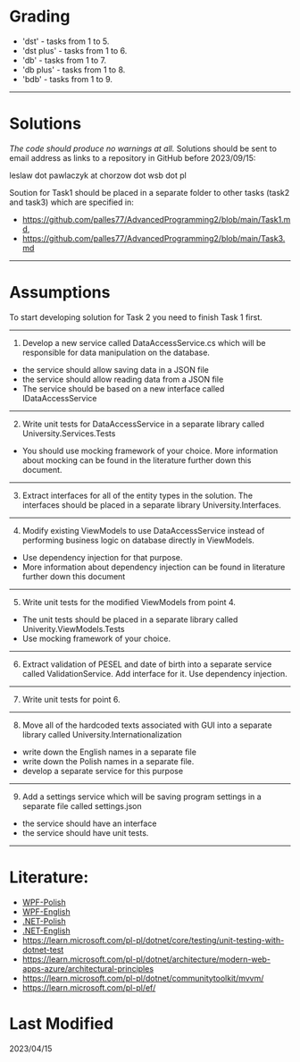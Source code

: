 # Grading

* 'dst' - tasks from 1 to 5.
* 'dst plus' - tasks from 1 to 6.
* 'db' - tasks from 1 to 7.
* 'db plus' - tasks from 1 to 8.
* 'bdb' - tasks from 1 to 9.

-----------------------------------

# Solutions

*The code should produce no warnings at all.*
Solutions should be sent to email address as links to a repository in GitHub before 2023/09/15: 

leslaw dot pawlaczyk at chorzow dot wsb dot pl

Soution for Task1 should be placed in a separate folder to other tasks (task2 and task3) which are specified in:

* https://github.com/palles77/AdvancedProgramming2/blob/main/Task1.md, 
* https://github.com/palles77/AdvancedProgramming2/blob/main/Task3.md

-----------------------------------

# Assumptions

To start developing solution for Task 2 you need to finish Task 1 first.

-----------------------------------

1. Develop a new service called DataAccessService.cs which will be responsible for data manipulation on the database. 
* the service should allow saving data in a JSON file
* the service should allow reading data from a JSON file
* The service should be based on a new interface called IDataAccessService

-----------------------------------

2. Write unit tests for DataAccessService in a separate library called University.Services.Tests
* You should use mocking framework of your choice. More information about mocking can be found in the literature further down this document.

-----------------------------------

3. Extract interfaces for all of the entity types in the solution. The interfaces should be placed in a separate library University.Interfaces.

-----------------------------------

4. Modify existing ViewModels to use DataAccessService instead of performing business logic on database directly in ViewModels. 
* Use dependency injection for that purpose.
* More information about dependency injection can be found in literature further down this document

-----------------------------------

5. Write unit tests for the modified ViewModels from point 4.
* The unit tests should be placed in a separate library called Univerity.ViewModels.Tests
* Use mocking framework of your choice.

-----------------------------------

6. Extract validation of PESEL and date of birth into a separate service called ValidationService. Add interface for it. Use dependency injection.

-----------------------------------

7. Write unit tests for point 6.

-----------------------------------

8. Move all of the hardcoded texts associated with GUI into a separate library called University.Internationalization
* write down the English names in a separate file
* write down the Polish names in a separate file.
* develop a separate service for this purpose

-----------------------------------

9. Add a settings service which will be saving program settings in a separate file called settings.json
* the service should have an interface
* the service should have unit tests.

-----------------------------------

# Literature:

* [WPF-Polish](https://github.com/palles77/AdvancedProgramming2/blob/main/wpf-en-7.0.pdf)
* [WPF-English](https://github.com/palles77/AdvancedProgramming2/blob/main/wpf-en-7.0.pdf)
* [.NET-Polish](https://github.com/palles77/AdvancedProgramming2/blob/main/dotnet-fundamentals-pl.pdf)
* [.NET-English](https://github.com/palles77/AdvancedProgramming2/blob/main/dotnet-fundamentals-en.pdf)
* https://learn.microsoft.com/pl-pl/dotnet/core/testing/unit-testing-with-dotnet-test
* https://learn.microsoft.com/pl-pl/dotnet/architecture/modern-web-apps-azure/architectural-principles
* https://learn.microsoft.com/pl-pl/dotnet/communitytoolkit/mvvm/
* https://learn.microsoft.com/pl-pl/ef/

# Last Modified

2023/04/15

